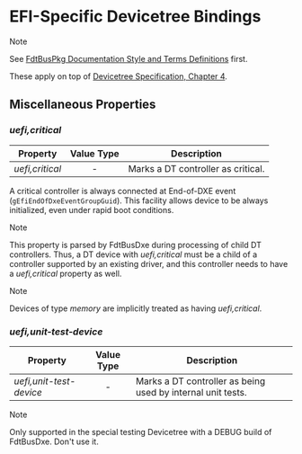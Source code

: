 # EFI-Specific Devicetree Bindings

> [!NOTE]
> See [FdtBusPkg Documentation Style and Terms Definitions](StyleAndTerms.md) first.

These apply on top of [Devicetree Specification, Chapter 4](https://devicetree-specification.readthedocs.io/en/stable/device-bindings.html).

## Miscellaneous Properties

### _uefi,critical_

| Property | Value Type | Description |
| -------- | :--------: | ----------- |
| _uefi,critical_ | - | Marks a DT controller as critical. |

A critical controller is always connected at End-of-DXE event (`gEfiEndOfDxeEventGroupGuid`). This facility allows device to be always initialized, even under rapid boot conditions.

> [!NOTE]
> This property is parsed by FdtBusDxe during processing of child DT
> controllers. Thus, a DT device with _uefi,critical_ must be a child
> of a controller supported by an existing driver, and this controller
> needs to have a _uefi,critical_ property as well.

> [!NOTE]
> Devices of type _memory_ are implicitly treated as having _uefi,critical_.

###  _uefi,unit-test-device_

| Property | Value Type | Description |
| -------- | :--------: | ----------- |
| _uefi,unit-test-device_ | - | Marks a DT controller as being used by internal unit tests. |

> [!NOTE]
> Only supported in the special testing Devicetree with a DEBUG build of FdtBusDxe. Don't use it.
